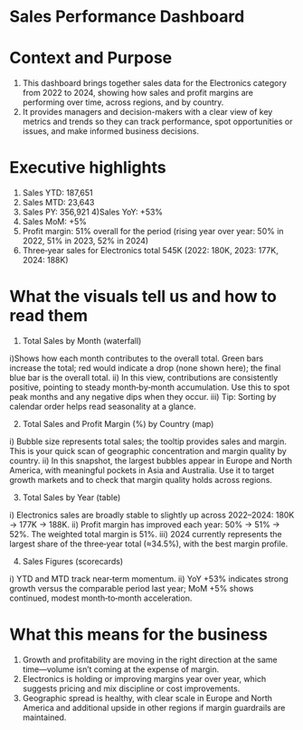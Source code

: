 # Sales Performance Dashboard

# Context and Purpose
1) This dashboard brings together sales data for the Electronics category from 2022 to 2024, showing how sales and profit margins are performing over time, across regions, and by country.
2) It provides managers and decision-makers with a clear view of key metrics and trends so they can track performance, spot opportunities or issues, and make informed business decisions.

# Executive highlights

1) Sales YTD: 187,651
2) Sales MTD: 23,643
3) Sales PY: 356,921
4)Sales YoY: +53%
5) Sales MoM: +5%
6) Profit margin: 51% overall for the period (rising year over year: 50% in 2022, 51% in 2023, 52% in 2024)
7) Three‑year sales for Electronics total 545K (2022: 180K, 2023: 177K, 2024: 188K)

# What the visuals tell us and how to read them

1) Total Sales by Month (waterfall)

  i)Shows how each month contributes to the overall total. Green bars increase the total; red would indicate a drop (none shown here); the final blue bar is the overall total.
 ii) In this view, contributions are consistently positive, pointing to steady month‑by‑month accumulation. Use this to spot peak months and any negative dips when they occur.
 iii) Tip: Sorting by calendar order helps read seasonality at a glance.
 
2) Total Sales and Profit Margin (%) by Country (map)

  i) Bubble size represents total sales; the tooltip provides sales and margin. This is your quick scan of geographic concentration and margin quality by country.
  ii) In this snapshot, the largest bubbles appear in Europe and North America, with meaningful pockets in Asia and Australia. Use it to target growth markets and to check that margin quality holds across regions.
  
3) Total Sales by Year (table)

  i) Electronics sales are broadly stable to slightly up across 2022–2024: 180K → 177K → 188K.
  ii) Profit margin has improved each year: 50% → 51% → 52%. The weighted total margin is 51%.
  iii) 2024 currently represents the largest share of the three‑year total (≈34.5%), with the best margin profile.
  
4) Sales Figures (scorecards)

  i) YTD and MTD track near‑term momentum.
  ii) YoY +53% indicates strong growth versus the comparable period last year; MoM +5% shows continued, modest month‑to‑month acceleration.
  
# What this means for the business

1) Growth and profitability are moving in the right direction at the same time—volume isn’t coming at the expense of margin.
2) Electronics is holding or improving margins year over year, which suggests pricing and mix discipline or cost improvements.
3) Geographic spread is healthy, with clear scale in Europe and North America and additional upside in other regions if margin guardrails are maintained.
